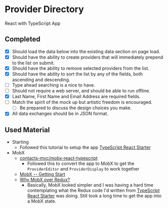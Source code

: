 # Provider Directory

React with TypeScript App

## Completed

- [x] Should load the data below into the existing data section on page load.
- [x] Should have the ability to create providers that will immediately prepend to the list on submit.
- [x] Should have the ability to remove selected providers from the list.
- [x] Should have the ability to sort the list by any of the fields, both ascending and descending.
- [ ] Type ahead searching is a nice to have.
- [ ] Should not require a web server, and should be able to run offline.
- [x] Last Name, First Name and Email Address are required fields.
- [ ] Match the spirit of the mock up but artistic freedom is encouraged.
    - [ ] Be prepared to discuss the design choices you make.
- [x] All data exchanges should be in JSON format.

## Used Material

- Starting
    - Followed this tutorial to setup the app [TypeScript React Starter](https://github.com/Microsoft/TypeScript-React-Starter)
- MobX
    - [contacts-mvc/mobx-react-typescript](https://github.com/contacts-mvc/mobx-react-typescript)
        - Followed this to convert the app to MobX to get the `ProviderEditor` and `ProviderDisplay` to work together
    - [MobX -- Getting Start](https://mobx.js.org/getting-started.html)
    - [Why MobX over Redux?](https://www.robinwieruch.de/redux-mobx-confusion/)
        - Basically, MobX looked simpler and I was having a hard time contemplating what the Redux code I'd written from [TypeScript React Starter](https://github.com/Microsoft/TypeScript-React-Starter) was doing. Still took a long time to get the app into a MobX state.
